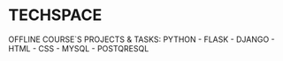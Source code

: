 # TECHSPACE
OFFLINE COURSE`S PROJECTS &amp; TASKS: PYTHON - FLASK - DJANGO - HTML - CSS - MYSQL - POSTQRESQL
